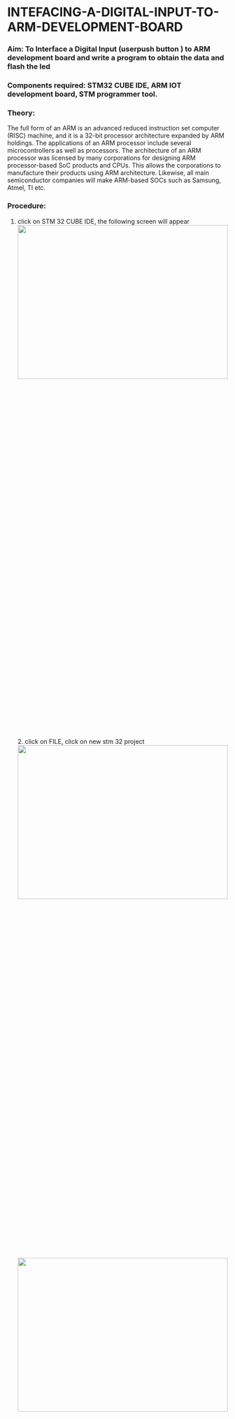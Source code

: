 # INTEFACING-A-DIGITAL-INPUT-TO-ARM-DEVELOPMENT-BOARD
### Aim: To Interface a Digital Input  (userpush button  ) to ARM   development board and write a  program to obtain  the data and flash the led  
### Components required: STM32 CUBE IDE, ARM IOT development board,  STM programmer tool.
### Theory: 
The full form of an ARM is an advanced reduced instruction set computer (RISC) machine, and it is a 32-bit processor architecture expanded by ARM holdings. The applications of an ARM processor include several microcontrollers as well as processors. The architecture of an ARM processor was licensed by many corporations for designing ARM processor-based SoC products and CPUs. This allows the corporations to manufacture their products using ARM architecture. Likewise, all main semiconductor companies will make ARM-based SOCs such as Samsung, Atmel, TI etc.
### Procedure:
1. click on STM 32 CUBE IDE, the following screen will appear <img height=30% width=100% src="https://user-images.githubusercontent.com/36288975/226189166-ac10578c-c059-40e7-8b80-9f84f64bf088.png">2. click on FILE, click on new stm 32 project <img height=30% width=100% src="https://user-images.githubusercontent.com/36288975/226189215-2d13ebfb-507f-44fc-b772-02232e97c0e3.png"><img height=30% width=100% src="https://user-images.githubusercontent.com/36288975/226189230-bf2d90dd-9695-4aaf-b2a6-6d66454e81fc.png">3. select the target to be programmed  as shown below and click on next <img height=30% width=100% src="https://user-images.githubusercontent.com/36288975/226189280-ed5dcf1d-dd8d-43ae-815d-491085f4863b.png">4.select the program name <img height=30% width=100% src="https://user-images.githubusercontent.com/36288975/226189316-09832a30-4d1a-4d4f-b8ad-2dc28f137711.png">5. corresponding ioc file will be generated automatically <img height=30% width=100% src="https://user-images.githubusercontent.com/36288975/226189378-3abbdee2-0df6-470f-a3cd-79c74e3d3ad8.png">6.select the appropriate pins as gipo, in or out, USART or required options and configure <img height=30% width=100% src="https://user-images.githubusercontent.com/36288975/226189403-f7179f1a-3eae-4637-826b-ab4ec35ba1e1.png"><img height=30% width=100% src="https://user-images.githubusercontent.com/36288975/226189425-2b2414ce-49b3-4b61-a260-c658cb2e4152.png">7.click on cntrl+S , automaticall C program will be generated <img height=30% width=100% src="https://user-images.githubusercontent.com/36288975/226189443-8b43451d-0b14-47e4-a20b-cc09c6ad8458.png"><img height=30% width=100% src="https://user-images.githubusercontent.com/36288975/226189450-85ffa969-2ffb-4788-81e5-72d60fdda0f1.png">8. edit the program and as per required <img height=30% width=100% src="https://user-images.githubusercontent.com/36288975/226189461-a573e62f-a109-4631-a250-a20925758fe0.png">9. use project and build all <img height=30% width=100% src="https://user-images.githubusercontent.com/36288975/226189554-3f7101ac-3f41-48fc-abc7-480bd6218dec.png">10. once the project is bulild <img height=30% width=100% src="https://user-images.githubusercontent.com/36288975/226189577-c61cc1eb-3990-4968-8aa6-aefffc766b70.png">11. click on debug option <img height=30% width=100% src="https://user-images.githubusercontent.com/36288975/226189625-37daa9a3-62e9-42b5-a5ce-2ac63345905b.png">
12. connect the  ARM board to power supply and usb 
13. check for execution of the output using run option 
### STM 32 CUBE PROGRAM :
```
ROHIT JAIN D
212222230120
```
```C
#include "main.h"
#include "stdbool.h"
bool button_status;
void push_button();
int main(void)
{
  HAL_Init();
  SystemClock_Config();
  MX_GPIO_Init();
  while (1)
  {
   push_button();
  }
}
void push_button()
{
	 button_status=HAL_GPIO_ReadPin(GPIOC,GPIO_PIN_13);
	 if(button_status==0)
	 {
    HAL_GPIO_WritePin(GPIOA,GPIO_PIN_5,SET);
		  HAL_Delay(50);
		  HAL_GPIO_WritePin(GPIOA,GPIO_PIN_5,RESET);
		  HAL_Delay(50);
	}
	else
	{
		HAL_GPIO_WritePin(GPIOA,GPIO_PIN_5,RESET);
	}
}
```
### Output  :
<img height=30% width=45% src="https://github.com/ROHITJAIND/INTEFACING-A-DIGITAL-INPUT-TO-ARM-DEVELOPMENT-BOARD/assets/118707073/4c074d82-c115-44a8-8997-42a85c064d66"><img height=30% width=45% src="https://github.com/ROHITJAIND/INTEFACING-A-DIGITAL-INPUT-TO-ARM-DEVELOPMENT-BOARD/assets/118707073/d78d0092-1365-409c-8825-ee2cee7539fc">
## Result :
Interfacing a digital Input (Pushbutton ) with ARM microcontroller based IOT development is executed and the results are verified.
